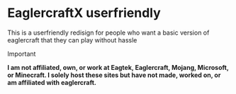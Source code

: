 # EaglercraftX userfriendly
This is a userfriendly redisign for people who want a basic version of eaglercraft that they can play without hassle
> [!IMPORTANT]
> **I am not affiliated, own, or work at Eagtek, Eaglercraft, Mojang, Microsoft, or Minecraft. I solely host these sites but have not made, worked on, or am affiliated with eaglercraft.**


  
